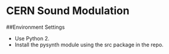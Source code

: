 # CERN Sound Modulation
##Environment Settings
- Use Python 2.
- Install the pysynth module using the src package in the repo.
